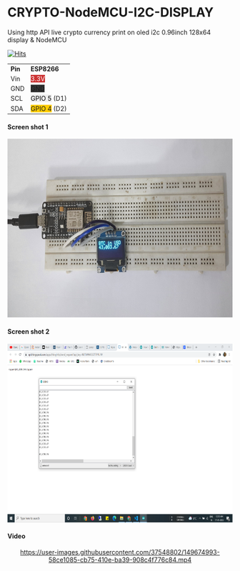 # CRYPTO-NodeMCU-I2C-DISPLAY

Using http API live crypto currency print on oled i2c 0.96inch 128x64 display & NodeMCU

[![Hits](https://hits.seeyoufarm.com/api/count/incr/badge.svg?url=https://github.com/rock12231/Live-Cryptocurrency-With-API/edit/master/README.md)](https://hits.seeyoufarm.com)                    


<table>
    <tbody>
        <tr>
            <td><strong>Pin</strong></td>
            <td><strong>ESP8266</strong></td>
        </tr>
        <tr>
            <td>Vin</td>
            <td><span style="background-color: #c33;color: #fff!important;" >3.3V</span></td>
        </tr>
        <tr>
            <td>GND</td>
            <td><span style="background-color: #333;" >GND</span></td>
        </tr>
        <tr>
            <td>SCL</td>
            <td><span style="background-color: #eee;color: #000!important;" >GPIO 5</span> (D1)</td>
        </tr>
        <tr>
            <td>SDA</td>
            <td><span style="background-color: #fc0;" >GPIO 4</span> (D2)</td>
        </tr>
    </tbody>
</table>

#### Screen shot 1
<img src="https://github.com/rock12231/Live-Cryptocurrency-With-API/blob/master/CRYPTO-NodeMCU-I2C-DISPLAY/ss2.jpg" alt="Coder GIF" width="600" height="400">


#### Screen shot 2
<img src="https://github.com/rock12231/Live-Cryptocurrency-With-API/blob/master/CRYPTO-NodeMCU-I2C-DISPLAY/ss1.png" width="600" height="400">

#### Video
<div align="center">


https://user-images.githubusercontent.com/37548802/149674993-58ce1085-cb75-410e-ba39-908c4f776c84.mp4

  

</div>

